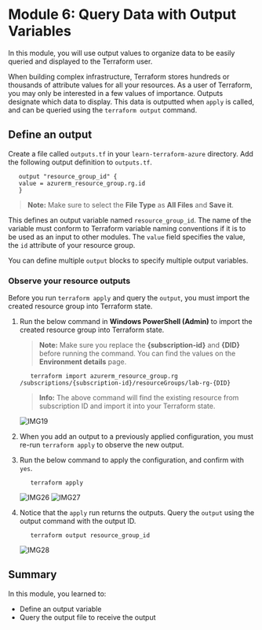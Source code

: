 # Module 6: Query Data with Output Variables

In this module, you will use output values to organize data to be easily queried and displayed to the Terraform user.

When building complex infrastructure, Terraform stores hundreds or thousands of attribute values for all your resources. As a user of Terraform, you may only be interested in a few values of importance. Outputs designate which data to display. This data is outputted when `apply` is called, and can be queried using the `terraform output` command.

## Define an output

Create a file called `outputs.tf` in your `learn-terraform-azure` directory. Add the following output definition to `outputs.tf`.

   ```
      output "resource_group_id" {
      value = azurerm_resource_group.rg.id
      }
   ```
   
   >**Note:** Make sure to select the **File Type** as **All Files** and **Save it**.
   
This defines an output variable named `resource_group_id`. The name of the variable must conform to Terraform variable naming conventions if it is to be used as an input to other modules. The `value` field specifies the value, the `id` attribute of your resource group.

You can define multiple `output` blocks to specify multiple output variables.

### Observe your resource outputs

Before you run `terraform apply` and query the `output`, you must import the created resource group into Terraform state.

1. Run the below command in **Windows PowerShell (Admin)** to import the created resource group into Terraform state.
    >**Note:** Make sure you replace the **{subscription-id}** and **{DID}** before running the command. You can find the values on the **Environment details** page.

   ```
      terraform import azurerm_resource_group.rg /subscriptions/{subscription-id}/resourceGroups/lab-rg-{DID}
   ```
   
   > **Info:** The above command will find the existing resource from subscription ID and import it into your Terraform state.
       
    ![IMG19](https://github.com/SD-14/EduLabs/blob/SD/Hashicorp/Azure/Images/Img19.png?raw=true)

2. When you add an output to a previously applied configuration, you must re-run `terraform apply` to observe the new output.

3. Run the below command to apply the configuration, and confirm with `yes`.

   ```
      terraform apply
   ```
   
    ![IMG26](https://github.com/SD-14/EduLabs/blob/SD/Hashicorp/Azure/Images/Img26.png?raw=true)
    ![IMG27](https://github.com/SD-14/EduLabs/blob/SD/Hashicorp/Azure/Images/Img27.png?raw=true)

4. Notice that the `apply` run returns the outputs. Query the `output` using the output command with the output ID.

   ```
      terraform output resource_group_id
   ```
   
    ![IMG28](https://github.com/SD-14/EduLabs/blob/SD/Hashicorp/Azure/Images/Img28.png?raw=true)

## Summary

In this module, you learned to:

   - Define an output variable
   - Query the output file to receive the output
